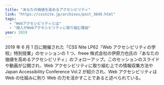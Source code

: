 ```yaml
---
title: "あなたの価値を高めるアクセシビリティ"
link: "https://cssnite.jp/archives/post_3049.html"
tags:
  - "Webアクセシビリティとは"
  - "個人がWebアクセシビリティに取り組む理由"
year: 2019
---
```


2019 年 6 月 1 日に開催された「CSS Nite LP62『Web アクセシビリティの学校』特別授業」のセッションの 1 つ、freee 株式会社の伊原力也氏の『あなたの価値を高めるアクセシビリティ』のフォローアップ。このセッションのスライドや動画が公開され、Web アクセシビリティに取り組む上での情報収集方法や Japan Accessibility Conference Vol.2 が紹介され、Web アクセシビリティは Web の仕組みに則り Web の力を活かすことであると述べられている。
